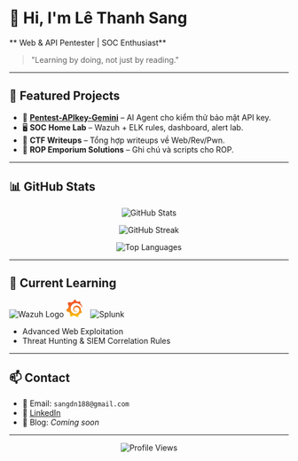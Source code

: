 # 👋 Hi, I'm **Lê Thanh Sang**

** Web & API Pentester | SOC Enthusiast**

> "Learning by doing, not just by reading."

---

## 🚀 Featured Projects

* 🔐 **[Pentest-APIkey-Gemini](https://github.com/lethanhsang188/Pentest-APIkey-Gemini)** – AI Agent cho kiểm thử bảo mật API key.
* 🖥️ **SOC Home Lab** – Wazuh + ELK rules, dashboard, alert lab.
* 🧩 **CTF Writeups** – Tổng hợp writeups về Web/Rev/Pwn.
* 🧠 **ROP Emporium Solutions** – Ghi chú và scripts cho ROP.

---

## 📊 GitHub Stats

<p align="center">
  <img src="https://github-readme-stats.vercel.app/api?username=lethanhsang188&show_icons=true&theme=radical" alt="GitHub Stats" />
</p>

<p align="center">
  <img src="https://github-readme-streak-stats.herokuapp.com/?user=lethanhsang188&theme=radical" alt="GitHub Streak" />
</p>

<p align="center">
  <img src="https://github-readme-stats.vercel.app/api/top-langs/?username=lethanhsang188&layout=compact&theme=radical" alt="Top Languages" />
</p>

---

## 🌱 Current Learning

<p align="left">
   <img src="https://upload.wikimedia.org/wikipedia/commons/4/49/Wazuh-2022-Logo.svg" alt="Wazuh Logo" width="50"/>  
  <img src="https://raw.githubusercontent.com/grafana/grafana/main/public/img/grafana_icon.svg" alt="ELK Stack" width="30" style="margin-right:10px;"/>
  <img src="https://raw.githubusercontent.com/gilbarbara/logos/master/logos/splunk.svg" alt="Splunk" width="60" style="margin-right:10px;"/>
</p>

* Advanced Web Exploitation  
* Threat Hunting & SIEM Correlation Rules  

---

## 📫 Contact

* 📧 Email: `sangdn188@gmail.com`
* 💼 [LinkedIn](https://www.linkedin.com/in/l%C3%AA-thanh-sang-439400319/)
* 📝 Blog: *Coming soon*

---

<p align="center">
  <img src="https://komarev.com/ghpvc/?username=lethanhsang188&color=blue" alt="Profile Views" />
</p>
